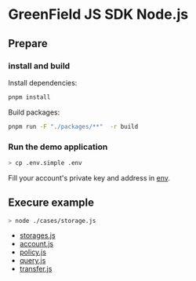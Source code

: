 # GreenField JS SDK Node.js


## Prepare

### install and build

Install dependencies:

```bash
pnpm install
```

Build packages:

```bash
pnpm run -F "./packages/**"  -r build
```

### Run the demo application

```bash
> cp .env.simple .env
```

Fill your account's private key and address in [env](./env).

## Execure example

```bash
> node ./cases/storage.js
```

* [storages.js](./cases/storage.js)
* [account.js](./cases/account.js)
* [policy.js](./cases/policy.js)
* [query.js](./cases/query.js)
* [transfer.js](./cases/transfer.js)

